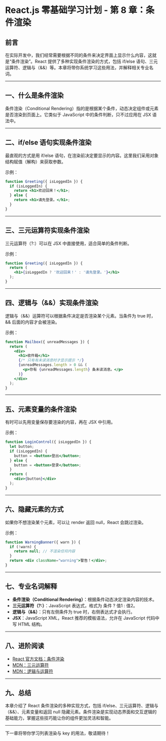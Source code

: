 # React.js 零基础学习计划 - 第 8 章：条件渲染

## 前言

在实际开发中，我们经常需要根据不同的条件来决定界面上显示什么内容，这就是“条件渲染”。React 提供了多种实现条件渲染的方式，包括 if/else 语句、三元运算符、逻辑与（&&）等。本章将带你系统学习这些用法，并解释相关专业名词。

---

## 一、什么是条件渲染

条件渲染（Conditional Rendering）指的是根据某个条件，动态决定组件或元素是否渲染到页面上。它类似于 JavaScript 中的条件判断，只不过应用在 JSX 语法中。

---

## 二、if/else 语句实现条件渲染

最直观的方式是用 if/else 语句，在渲染前决定要显示的内容。这里我们采用对象结构赋值（解构）来获取参数。

示例：
```jsx
function Greeting({ isLoggedIn }) {
  if (isLoggedIn) {
    return <h1>欢迎回来！</h1>;
  } else {
    return <h1>请先登录。</h1>;
  }
}
```

---

## 三、三元运算符实现条件渲染

三元运算符（?:）可以在 JSX 中直接使用，适合简单的条件判断。

示例：
```jsx
function Greeting({ isLoggedIn }) {
  return (
    <h1>{isLoggedIn ? '欢迎回来！' : '请先登录。'}</h1>
  );
}
```

---

## 四、逻辑与（&&）实现条件渲染

逻辑与（&&）运算符可以根据条件决定是否渲染某个元素。当条件为 true 时，&& 后面的内容才会被渲染。

示例：
```jsx
function Mailbox({ unreadMessages }) {
  return (
    <div>
      <h1>收件箱</h1>
      {/* 只有有未读消息时才显示提示 */}
      {unreadMessages.length > 0 && (
        <p>你有 {unreadMessages.length} 条未读消息。</p>
      )}
    </div>
  );
}
```

---

## 五、元素变量的条件渲染

有时可以先用变量保存要渲染的内容，再在 JSX 中引用。

示例：
```jsx
function LoginControl({ isLoggedIn }) {
  let button;
  if (isLoggedIn) {
    button = <button>登出</button>;
  } else {
    button = <button>登录</button>;
  }
  return (
    <div>{button}</div>
  );
}
```

---

## 六、隐藏元素的方式

如果你不想渲染某个元素，可以让 render 返回 null，React 会跳过渲染。

示例：
```jsx
function WarningBanner({ warn }) {
  if (!warn) {
    return null; // 不渲染任何内容
  }
  return <div className="warning">警告！</div>;
}
```

---

## 七、专业名词解释

- **条件渲染（Conditional Rendering）**：根据条件动态决定渲染内容的技术。
- **三元运算符（?:）**：JavaScript 表达式，格式为 条件 ? 值1 : 值2。
- **逻辑与（&&）**：只有左侧条件为 true 时，右侧表达式才会执行。
- **JSX**：JavaScript XML，React 推荐的模板语法，允许在 JavaScript 代码中写 HTML 结构。

---

## 八、进阶阅读

- [React 官方文档：条件渲染](https://react.dev/learn/conditional-rendering)
- [MDN：三元运算符](https://developer.mozilla.org/zh-CN/docs/Web/JavaScript/Reference/Operators/Conditional_Operator)
- [MDN：逻辑与运算符](https://developer.mozilla.org/zh-CN/docs/Web/JavaScript/Reference/Operators/Logical_AND)

---

## 九、总结

本章介绍了 React 条件渲染的多种实现方式，包括 if/else、三元运算符、逻辑与（&&）、元素变量和返回 null 隐藏元素。条件渲染是实现动态界面和交互逻辑的基础能力，掌握这些技巧能让你的组件更加灵活和智能。

---

下一章将带你学习列表渲染与 key 的用法，敬请期待！ 